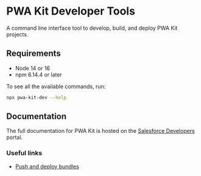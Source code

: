# PWA Kit Developer Tools

A command line interface tool to develop, build, and deploy PWA Kit projects.

## Requirements

- Node 14 or 16
- npm 6.14.4 or later

To see all the available commands, run:

```bash
npx pwa-kit-dev --help
```

## Documentation

The full documentation for PWA Kit is hosted on the [Salesforce Developers](https://developer.salesforce.com/docs/commerce/pwa-kit-managed-runtime/overview) portal.

### Useful links

- [Push and deploy bundles](https://developer.salesforce.com/docs/commerce/pwa-kit-managed-runtime/guide/pushing-and-deploying-bundles.html)
